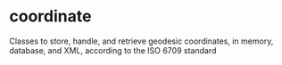# coordinate
Classes to store, handle, and retrieve geodesic coordinates, in memory, database, and XML, according to the ISO 6709 standard
